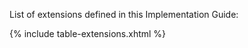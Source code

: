 List of extensions defined in this Implementation Guide:

{% include table-extensions.xhtml %}

<br />

